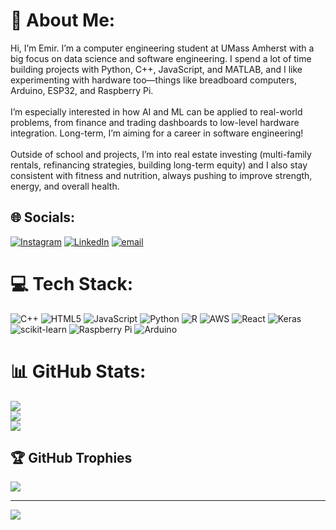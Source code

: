 # 💫 About Me:
Hi, I’m Emir. I’m a computer engineering student at UMass Amherst with a big focus on data science and software engineering. I spend a lot of time building projects with Python, C++, JavaScript, and MATLAB, and I like experimenting with hardware too—things like breadboard computers, Arduino, ESP32, and Raspberry Pi.<br><br>I’m especially interested in how AI and ML can be applied to real-world problems, from finance and trading dashboards to low-level hardware integration. Long-term, I’m aiming for a career in software engineering!<br><br>Outside of school and projects, I’m into real estate investing (multi-family rentals, refinancing strategies, building long-term equity) and I also stay consistent with fitness and nutrition, always pushing to improve strength, energy, and overall health.


## 🌐 Socials:
[![Instagram](https://img.shields.io/badge/Instagram-%23E4405F.svg?logo=Instagram&logoColor=white)](https://instagram.com/emi12k) [![LinkedIn](https://img.shields.io/badge/LinkedIn-%230077B5.svg?logo=linkedin&logoColor=white)](https://linkedin.com/in/emirkoc223) [![email](https://img.shields.io/badge/Email-D14836?logo=gmail&logoColor=white)](mailto:ekoc@umass.edu) 

# 💻 Tech Stack:
![C++](https://img.shields.io/badge/c++-%2300599C.svg?style=for-the-badge&logo=c%2B%2B&logoColor=white) ![HTML5](https://img.shields.io/badge/html5-%23E34F26.svg?style=for-the-badge&logo=html5&logoColor=white) ![JavaScript](https://img.shields.io/badge/javascript-%23323330.svg?style=for-the-badge&logo=javascript&logoColor=%23F7DF1E) ![Python](https://img.shields.io/badge/python-3670A0?style=for-the-badge&logo=python&logoColor=ffdd54) ![R](https://img.shields.io/badge/r-%23276DC3.svg?style=for-the-badge&logo=r&logoColor=white) ![AWS](https://img.shields.io/badge/AWS-%23FF9900.svg?style=for-the-badge&logo=amazon-aws&logoColor=white) ![React](https://img.shields.io/badge/react-%2320232a.svg?style=for-the-badge&logo=react&logoColor=%2361DAFB) ![Keras](https://img.shields.io/badge/Keras-%23D00000.svg?style=for-the-badge&logo=Keras&logoColor=white) ![scikit-learn](https://img.shields.io/badge/scikit--learn-%23F7931E.svg?style=for-the-badge&logo=scikit-learn&logoColor=white) ![Raspberry Pi](https://img.shields.io/badge/-Raspberry_Pi-C51A4A?style=for-the-badge&logo=Raspberry-Pi) ![Arduino](https://img.shields.io/badge/-Arduino-00979D?style=for-the-badge&logo=Arduino&logoColor=white)
# 📊 GitHub Stats:
![](https://github-readme-stats.vercel.app/api?username=emir-ece&theme=dark&hide_border=false&include_all_commits=true&count_private=false)<br/>
![](https://nirzak-streak-stats.vercel.app/?user=emir-ece&theme=dark&hide_border=false)<br/>
![](https://github-readme-stats.vercel.app/api/top-langs/?username=emir-ece&theme=dark&hide_border=false&include_all_commits=true&count_private=false&layout=compact)

## 🏆 GitHub Trophies
![](https://github-profile-trophy.vercel.app/?username=emir-ece&theme=tokyonight&no-frame=false&no-bg=false&margin-w=4)

---
[![](https://visitcount.itsvg.in/api?id=emir-ece&icon=3&color=0)](https://visitcount.itsvg.in)

<!-- Proudly created with GPRM ( https://gprm.itsvg.in ) -->
